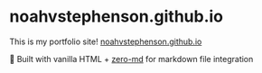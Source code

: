 # noahvstephenson.github.io

This is my portfolio site! [noahvstephenson.github.io](http://noahvstephenson.github.io)

📁 Built with vanilla HTML + [zero-md](https://zerodevx.github.io/zero-md/) for markdown file integration
